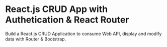 # React.js CRUD App with Authetication & React Router

Build a React.js CRUD Application to consume Web API, display and modify data with Router & Bootstrap.
